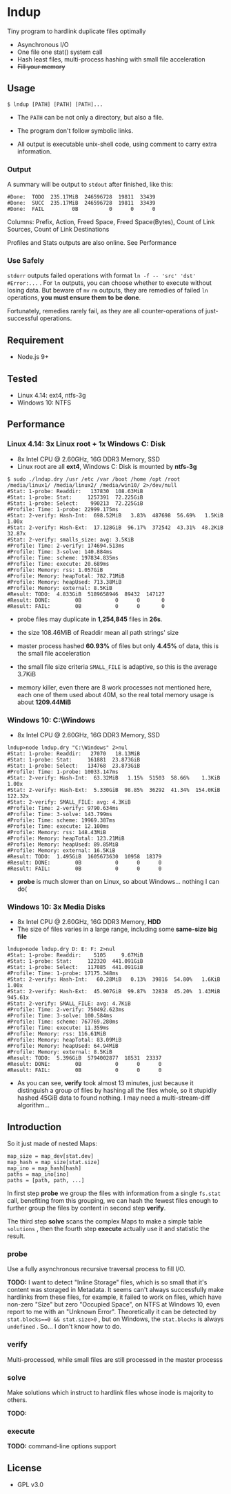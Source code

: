 # lndup

Tiny program to hardlink duplicate files optimally

- Asynchronous I/O
- One file one stat() system call
- Hash least files, multi-process hashing with small file acceleration
- ~~Fill your memory~~

## Usage

```shell
$ lndup [PATH] [PATH] [PATH]...
```

- The `PATH` can be not only a directory, but also a file.


- The program don't follow symbolic links.


- All output is executable unix-shell code, using comment to carry extra information.

### Output

A summary will be output to `stdout` after finished, like this:

```
#Done:  TODO  235.17MiB  246596728  19811  33439
#Done:  SUCC  235.17MiB  246596728  19811  33439
#Done:  FAIL         0B          0      0      0
```

Columns: Prefix, Action, Freed Space, Freed Space(Bytes), Count of Link Sources, Count of Link Destinations

Profiles and Stats outputs are also online. See Performance

### Use Safely

`stderr` outputs failed operations with format `ln -f -- 'src' 'dst' #Error:...`  . For  `ln` outputs, you can choose whether to execute without losing data. But beware of `mv` `rm` outputs, they are remedies of failed `ln` operations, **you must ensure them to be done**.

Fortunately, remedies rarely fail, as they are all counter-operations of just-successful operations.

## Requirement

- Node.js 9+

## Tested

- Linux 4.14: ext4, ntfs-3g
- Windows 10: NTFS

## Performance

### Linux 4.14: 3x Linux root + 1x Windows C: Disk

- 8x Intel CPU @ 2.60GHz, 16G DDR3 Memory, SSD
- Linux root are all **ext4**, Windows C: Disk is mounted by **ntfs-3g**

```shell
$ sudo ./lndup.dry /usr /etc /var /boot /home /opt /root /media/linux1/ /media/linux2/ /media/win10/ 2>/dev/null
#Stat: 1-probe: Readdir:   137830  108.63MiB
#Stat: 1-probe: Stat:     1257391  72.225GiB
#Stat: 1-probe: Select:    990213  72.225GiB
#Profile: Time: 1-probe: 22999.175ms
#Stat: 2-verify: Hash-Int:  698.52MiB   3.83%  487698  56.69%   1.5KiB   1.00x
#Stat: 2-verify: Hash-Ext:  17.128GiB  96.17%  372542  43.31%  48.2KiB  32.87x
#Stat: 2-verify: smalls_size: avg: 3.5KiB
#Profile: Time: 2-verify: 174694.513ms
#Profile: Time: 3-solve: 140.884ms
#Profile: Time: scheme: 197834.835ms
#Profile: Time: execute: 20.689ms
#Profile: Memory: rss: 1.057GiB
#Profile: Memory: heapTotal: 782.71MiB
#Profile: Memory: heapUsed: 713.38MiB
#Profile: Memory: external: 8.5KiB
#Result: TODO:  4.833GiB  5189658946  89432  147127
#Result: DONE:        0B           0      0       0
#Result: FAIL:        0B           0      0       0
```

- probe files may duplicate in **1,254,845** files in **26s**. 
- the size 108.46MiB of Readdir mean all path strings' size
- master process hashed **60.93%** of files but only **4.45%** of data, this is the small file acceleration


- the small file size criteria `SMALL_FILE` is adaptive, so this is the average 3.7KiB
- memory killer, even there are 8 work processes not mentioned here, each one of them used about 40M, so the real total memory usage is about **1209.44MiB**

### Windows 10: C:\Windows

- 8x Intel CPU @ 2.60GHz, 16G DDR3 Memory, SSD

```shell
lndup>node lndup.dry "C:\Windows" 2>nul
#Stat: 1-probe: Readdir:   27070   18.13MiB
#Stat: 1-probe: Stat:     161881  23.873GiB
#Stat: 1-probe: Select:   134768  23.873GiB
#Profile: Time: 1-probe: 10033.147ms
#Stat: 2-verify: Hash-Int:  63.32MiB   1.15%  51503  58.66%    1.3KiB    1.00x
#Stat: 2-verify: Hash-Ext:  5.330GiB  98.85%  36292  41.34%  154.0KiB  122.32x
#Stat: 2-verify: SMALL_FILE: avg: 4.3KiB
#Profile: Time: 2-verify: 9790.634ms
#Profile: Time: 3-solve: 143.799ms
#Profile: Time: scheme: 19969.387ms
#Profile: Time: execute: 12.100ms
#Profile: Memory: rss: 148.43MiB
#Profile: Memory: heapTotal: 123.21MiB
#Profile: Memory: heapUsed: 89.85MiB
#Profile: Memory: external: 16.5KiB
#Result: TODO:  1.495GiB  1605673630  10958  18379
#Result: DONE:        0B           0      0      0
#Result: FAIL:        0B           0      0      0
```

- **probe** is much slower than on Linux, so about Windows... nothing I can do(

### Windows 10: 3x Media Disks

- 8x Intel CPU @ 2.60GHz, 16G DDR3 Memory, **HDD**
- The size of files varies in a large range, including some **same-size big file**

```shell
lndup>node lndup.dry D: E: F: 2>nul
#Stat: 1-probe: Readdir:    5105     9.67MiB
#Stat: 1-probe: Stat:     122320  441.091GiB
#Stat: 1-probe: Select:   117085  441.091GiB
#Profile: Time: 1-probe: 17175.348ms
#Stat: 2-verify: Hash-Int:   60.28MiB   0.13%  39816  54.80%   1.6KiB    1.00x
#Stat: 2-verify: Hash-Ext:  45.907GiB  99.87%  32838  45.20%  1.43MiB  945.61x
#Stat: 2-verify: SMALL_FILE: avg: 4.7KiB
#Profile: Time: 2-verify: 750492.623ms
#Profile: Time: 3-solve: 100.584ms
#Profile: Time: scheme: 767769.280ms
#Profile: Time: execute: 11.359ms
#Profile: Memory: rss: 116.61MiB
#Profile: Memory: heapTotal: 83.09MiB
#Profile: Memory: heapUsed: 64.94MiB
#Profile: Memory: external: 8.5KiB
#Result: TODO:  5.396GiB  5794002877  18531  23337
#Result: DONE:        0B           0      0      0
#Result: FAIL:        0B           0      0      0
```

- As you can see, **verify** took almost 13 minutes, just because it distinguish a group of files by hashing all the files whole, so it stupidly hashed 45GiB data to found nothing. I may need a multi-stream-diff algorithm... 

## Introduction

So it just made of nested Maps:

```
map_size = map_dev[stat.dev]
map_hash = map_size[stat.size]
map_ino = map_hash[hash]
paths = map_ino[ino] 
paths = [path, path, ...]
```

In first step **probe** we group the files with information from a single `fs.stat` call, benefiting from this grouping, we can hash the fewest files enough to further group the files by content in second step **verify**. 

The third step **solve** scans the complex Maps to make a simple table `solutions` , then the fourth step **execute** actually use it and statistic the result.

### probe

Use a fully asynchronous recursive traversal process to fill I/O.

**TODO:** I want to detect "Inline Storage" files, which is so small that it's content was storaged in Metadata. It seems can't always successfully make hardlinks from these files, for example, it failed to work on files, which have non-zero "Size" but zero "Occupied Space", on NTFS at Windows 10, even report to me with an "Unknown Error". Theoretically it can be detected by `stat.blocks==0 && stat.size>0` , but on Windows, the `stat.blocks` is always `undefined` . So... I don't know how to do.

### verify

Multi-processed, while small files are still processed in the master processs

### solve

Make solutions which instruct to hardlink files whose inode is majority to others.

**TODO:** 

### execute

**TODO:** command-line options support

## License

- GPL v3.0
